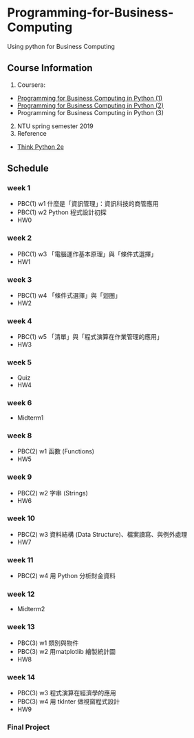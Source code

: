 # Programming-for-Business-Computing
Using python for Business Computing

## Course Information
1. Coursera: 
- [Programming for Business Computing in Python (1)](https://www.coursera.org/learn/pbc1)
- [Programming for Business Computing in Python (2)](https://www.coursera.org/learn/pbc2)
- Programming for Business Computing in Python (3)
2. NTU spring semester 2019
3. Reference
- [Think Python 2e](https://greenteapress.com/wp/think-python-2e/)


## Schedule

### week 1
- PBC(1) w1 什麼是「資訊管理」：資訊科技的商管應用
- PBC(1) w2 Python 程式設計初探
- HW0

### week 2
- PBC(1) w3 「電腦運作基本原理」與「條件式選擇」
- HW1

### week 3
- PBC(1) w4 「條件式選擇」與「迴圈」
- HW2

### week 4
- PBC(1) w5 「清單」與「程式演算在作業管理的應用」
- HW3

### week 5 
- Quiz
- HW4

### week 6
- Midterm1

### week 8
- PBC(2) w1 函數 (Functions)
- HW5

### week 9
- PBC(2) w2 字串 (Strings)
- HW6

### week 10
- PBC(2) w3 資料結構 (Data Structure)、檔案讀寫、與例外處理
- HW7

### week 11
- PBC(2) w4 用 Python 分析財金資料

### week 12
- Midterm2

### week 13
- PBC(3) w1 類別與物件
- PBC(3) w2 用matplotlib 繪製統計圖
- HW8

### week 14
- PBC(3) w3 程式演算在經濟學的應用
- PBC(3) w4 用 tkInter 做視窗程式設計
- HW9

### Final Project
